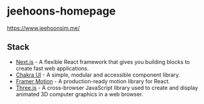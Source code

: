 # jeehoons-homepage
https://www.jeehoonsim.me/

## Stack
- <a href='https://nextjs.org/'>Next.js</a> - A flexible React framework that gives you building blocks to create fast web applications.
- <a href='https://chakra-ui.com/'>Chakra UI</a> - A simple, modular and accessible component library.
- <a href='https://www.framer.com/motion/'>Framer Motion</a> - A production-ready motion library for React.
- <a href='https://threejs.org/'>Three.js</a> - A cross-browser JavaScript library used to create and display animated 3D computer graphics in a web browser.
